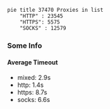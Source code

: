 
```mermaid
pie title 37470 Proxies in list
    "HTTP" : 23545
    "HTTPS": 5575
    "SOCKS" : 12579
```

### Some Info
#### Average Timeout

- mixed: 2.9s
- http: 1.4s
- https: 8.7s
- socks: 6.6s